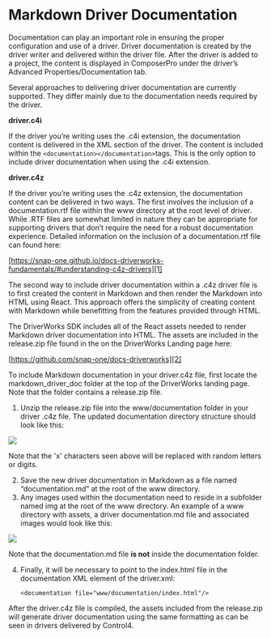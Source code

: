 # Markdown Driver Documentation
Documentation can play an important role in ensuring the proper configuration and use of a driver. Driver documentation is created by the driver writer and delivered within the driver file. After the driver is added to a project, the content is displayed in ComposerPro under the driver’s Advanced Properties/Documentation tab.

Several approaches to delivering driver documentation are currently supported. They differ mainly due to the documentation needs required by the driver.

**driver.c4i**

If the driver you’re writing uses the .c4i extension, the documentation content is delivered in the XML section of the driver. The content is included within the `<documentation></documentation>`tags. This is the only option to include driver documentation when using the .c4i extension.


**driver.c4z**

If the driver you’re writing uses the .c4z extension, the documentation content can be delivered in two ways. The first involves the inclusion of a documentation.rtf file within the www directory at the root level of driver. While .RTF files are somewhat limited in nature they can be appropriate for supporting drivers that don’t require the need for a robust documentation experience. Detailed information on the inclusion of a documentation.rtf file can found here:

[https://snap-one.github.io/docs-driverworks-fundamentals/#understanding-c4z-drivers][1]

The second way to include driver documentation within a .c4z driver file is to first created the content in Markdown and then render the Markdown into HTML using React. This approach offers the simplicity of creating content with Markdown while benefitting from the features provided through HTML.

The DriverWorks SDK includes all of the React assets needed to render Markdown driver documentation into HTML. The assets are included in the release.zip file found in the on the DriverWorks Landing page here:

[https://github.com/snap-one/docs-driverworks][2]

To include Markdown documentation in your driver.c4z file, first locate the markdown\_driver\_doc folder at the top of the DriverWorks landing page. Note that the folder contains a release.zip file.

1. Unzip the release.zip file into the www/documentation folder in your driver .c4z file. The updated documentation directory structure should look like this:


<img src="images/2_01.jpg"/>


Note that the 'x' characters seen above will be replaced with random letters or digits.

2. Save the new driver documentation in Markdown as a file named “documentation.md” at the root of the www directory.
3. Any images used within the documentation need to reside in a subfolder named img at the root of the www directory. An example of a www directory with assets, a driver documentation.md file and associated images would look like this:

<img src="images/2_02.jpg"/>

Note that the documentation.md file **is not** inside the documentation folder.

4. Finally, it will be necessary to point to the index.html file in the documentation XML element of the driver.xml:


	 `<documentation file="www/documentation/index.html"/>`


After the driver.c4z file is compiled, the assets included from the release.zip will generate driver documentation using the same formatting as can be seen in drivers delivered by Control4.

[1]:	https://snap-one.github.io/docs-driverworks-fundamentals/#understanding-c4z-drivers
[2]:	https://github.com/snap-one/docs-driverworks